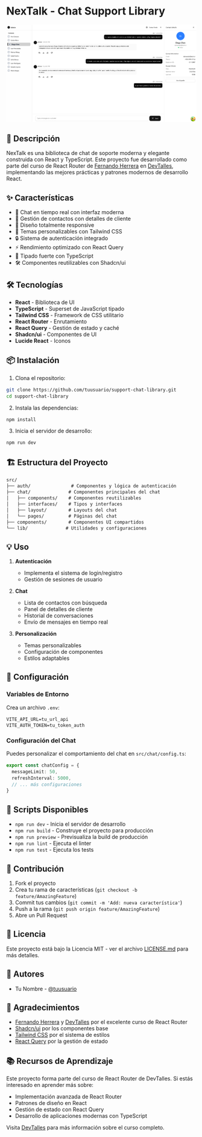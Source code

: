 # NexTalk - Chat Support Library

![NexTalk Preview](./src/assets/preview2.png)


## 🚀 Descripción

NexTalk es una biblioteca de chat de soporte moderna y elegante construida con React y TypeScript. Este proyecto fue desarrollado como parte del curso de React Router de [Fernando Herrera](https://fernando-herrera.com) en [DevTalles](https://devtalles.com/), implementando las mejores prácticas y patrones modernos de desarrollo React.

## ✨ Características

- 💬 Chat en tiempo real con interfaz moderna
- 👤 Gestión de contactos con detalles de cliente
- 📱 Diseño totalmente responsive
- 🎨 Temas personalizables con Tailwind CSS
- 🔒 Sistema de autenticación integrado
- ⚡ Rendimiento optimizado con React Query
- 🎯 Tipado fuerte con TypeScript
- 🛠️ Componentes reutilizables con Shadcn/ui

## 🛠️ Tecnologías

- **React** - Biblioteca de UI
- **TypeScript** - Superset de JavaScript tipado
- **Tailwind CSS** - Framework de CSS utilitario
- **React Router** - Enrutamiento
- **React Query** - Gestión de estado y caché
- **Shadcn/ui** - Componentes de UI
- **Lucide React** - Iconos

## 📦 Instalación

1. Clona el repositorio:
```bash
git clone https://github.com/tuusuario/support-chat-library.git
cd support-chat-library
```

2. Instala las dependencias:
```bash
npm install
```

3. Inicia el servidor de desarrollo:
```bash
npm run dev
```

## 🏗️ Estructura del Proyecto

```
src/
├── auth/               # Componentes y lógica de autenticación
├── chat/              # Componentes principales del chat
│   ├── components/    # Componentes reutilizables
│   ├── interfaces/    # Tipos y interfaces
│   ├── layout/        # Layouts del chat
│   └── pages/         # Páginas del chat
├── components/        # Componentes UI compartidos
└── lib/              # Utilidades y configuraciones
```

## 💡 Uso

1. **Autenticación**
   - Implementa el sistema de login/registro
   - Gestión de sesiones de usuario

2. **Chat**
   - Lista de contactos con búsqueda
   - Panel de detalles de cliente
   - Historial de conversaciones
   - Envío de mensajes en tiempo real

3. **Personalización**
   - Temas personalizables
   - Configuración de componentes
   - Estilos adaptables

## 🔧 Configuración

### Variables de Entorno

Crea un archivo `.env`:

```env
VITE_API_URL=tu_url_api
VITE_AUTH_TOKEN=tu_token_auth
```

### Configuración del Chat

Puedes personalizar el comportamiento del chat en `src/chat/config.ts`:

```typescript
export const chatConfig = {
  messageLimit: 50,
  refreshInterval: 5000,
  // ... más configuraciones
}
```

## 📝 Scripts Disponibles

- `npm run dev` - Inicia el servidor de desarrollo
- `npm run build` - Construye el proyecto para producción
- `npm run preview` - Previsualiza la build de producción
- `npm run lint` - Ejecuta el linter
- `npm run test` - Ejecuta los tests

## 🤝 Contribución

1. Fork el proyecto
2. Crea tu rama de características (`git checkout -b feature/AmazingFeature`)
3. Commit tus cambios (`git commit -m 'Add: nueva característica'`)
4. Push a la rama (`git push origin feature/AmazingFeature`)
5. Abre un Pull Request

## 📄 Licencia

Este proyecto está bajo la Licencia MIT - ver el archivo [LICENSE.md](LICENSE.md) para más detalles.

## 👥 Autores

- Tu Nombre - [@tuusuario](https://github.com/tuusuario)

## 🙏 Agradecimientos

- [Fernando Herrera](https://fernando-herrera.com) y [DevTalles](https://devtalles.com/) por el excelente curso de React Router
- [Shadcn/ui](https://ui.shadcn.com/) por los componentes base
- [Tailwind CSS](https://tailwindcss.com/) por el sistema de estilos
- [React Query](https://tanstack.com/query/latest) por la gestión de estado

## 📚 Recursos de Aprendizaje

Este proyecto forma parte del curso de React Router de DevTalles. Si estás interesado en aprender más sobre:
- Implementación avanzada de React Router
- Patrones de diseño en React
- Gestión de estado con React Query
- Desarrollo de aplicaciones modernas con TypeScript

Visita [DevTalles](https://devtalles.com/) para más información sobre el curso completo.
